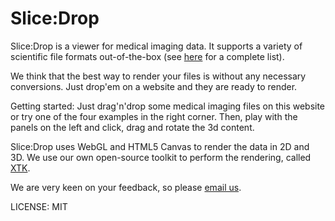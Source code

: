 Slice:Drop
========

Slice:Drop is a viewer for medical imaging data. It supports a variety of scientific file formats out-of-the-box (see <a href='https://github.com/xtk/X/wiki/X%3AFileformats' target='_blank'>here</a> for a complete list).

We think that the best way to render your files is without any necessary conversions. Just drop'em on a website and they are ready to render.

Getting started: Just drag'n'drop some medical imaging files on this website or try one of the four examples in the right corner. Then, play with the panels on the left and click, drag and rotate the 3d content.



Slice:Drop uses WebGL and HTML5 Canvas to render the data in 2D and 3D. We use our own open-source toolkit to perform the rendering, called <a href='http://goXTK.com/'>XTK</a>.

We are very keen on your feedback, so please <a href='mailto:dev@goxtk.com'>email us</a>.

LICENSE: MIT
